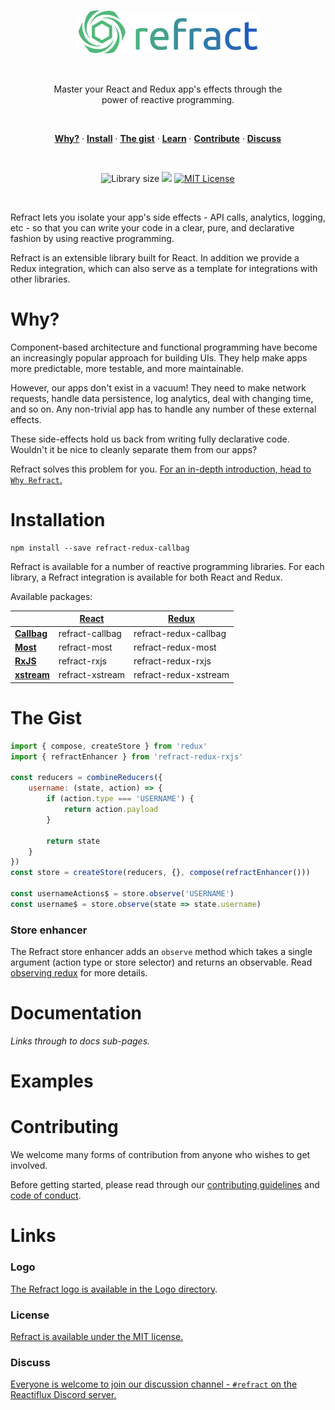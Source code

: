 <p align="center">
    <a href="#"><img src="../../logo/refract-logo-colour.png" height="70" /></a>
</p><br/>

<p align="center">
    Master your React and Redux app's effects through the<br/>
    power of reactive programming.
</p>
<br/>

<p align="center">
    <a href="#why"><strong>Why?</strong></a> ·
    <a href="#installation"><strong>Install</strong></a> ·
    <a href="#the-gist"><strong>The gist</strong></a> ·
    <a href="#documentation"><strong>Learn</strong></a> ·
    <a href="#contributing"><strong>Contribute</strong></a> ·
    <a href="#discuss"><strong>Discuss</strong></a>
</p>
<br/>

<p align="center">
    <img src="https://img.shields.io/bundlephobia/minzip/refract-redux-callbag.svg" alt="Library size">
    <img src="https://img.shields.io/npm/v/refract-redux-callbag.svg?maxAge=3600&label=refract-redux-callbag">
    <a href="https://opensource.org/licenses/MIT">
        <img src="https://img.shields.io/badge/License-MIT-blue.svg" alt="MIT License">
    </a>
</p>
<br/>

Refract lets you isolate your app's side effects - API calls, analytics, logging, etc - so that you can write your code in a clear, pure, and declarative fashion by using reactive programming.

Refract is an extensible library built for React. In addition we provide a Redux integration, which can also serve as a template for integrations with other libraries.

# Why?

Component-based architecture and functional programming have become an increasingly popular approach for building UIs. They help make apps more predictable, more testable, and more maintainable.

However, our apps don't exist in a vacuum! They need to make network requests, handle data persistence, log analytics, deal with changing time, and so on. Any non-trivial app has to handle any number of these external effects.

These side-effects hold us back from writing fully declarative code. Wouldn't it be nice to cleanly separate them from our apps?

Refract solves this problem for you. [For an in-depth introduction, head to `Why Refract`.](../../docs/introduction/why-refract.md)

# Installation

```
npm install --save refract-redux-callbag
```

Refract is available for a number of reactive programming libraries. For each library, a Refract integration is available for both React and Redux.

Available packages:

<!-- prettier-ignore-start -->
| | [React](https://github.com/facebook/react) | [Redux](https://github.com/reduxjs/redux) |
| --- | --- | --- |
| **[Callbag](https://github.com/callbag/callbag)** | refract-callbag | refract-redux-callbag |
| **[Most](https://github.com/cujojs/most)** | refract-most | refract-redux-most |
| **[RxJS](https://github.com/reactivex/rxjs)** | refract-rxjs | refract-redux-rxjs |
| **[xstream](https://github.com/staltz/xstream)** | refract-xstream | refract-redux-xstream |
<!-- prettier-ignore-end -->

# The Gist

```js
import { compose, createStore } from 'redux'
import { refractEnhancer } from 'refract-redux-rxjs'

const reducers = combineReducers({
    username: (state, action) => {
        if (action.type === 'USERNAME') {
            return action.payload
        }

        return state
    }
})
const store = createStore(reducers, {}, compose(refractEnhancer()))

const usernameActions$ = store.observe('USERNAME')
const username$ = store.observe(state => state.username)
```

### Store enhancer

The Refract store enhancer adds an `observe` method which takes a single argument (action type or store selector) and returns an observable. Read [observing redux](../../docs/usage/observing-redux) for more details.

# Documentation

_Links through to docs sub-pages._

# Examples

# Contributing

We welcome many forms of contribution from anyone who wishes to get involved.

Before getting started, please read through our [contributing guidelines](../../CONTRIBUTING.md) and [code of conduct](../../CODE_OF_CONDUCT.md).

# Links

### Logo

[The Refract logo is available in the Logo directory](../../logo/).

### License

[Refract is available under the MIT license.](../../LICENSE)

### Discuss

[Everyone is welcome to join our discussion channel - `#refract` on the Reactiflux Discord server.](https://discord.gg/fqk86GH)
